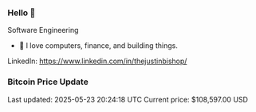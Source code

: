 ### Hello 🤙  

Software Engineering

- 🔭 I love computers, finance, and building things.
  
LinkedIn: https://www.linkedin.com/in/thejustinbishop/  





























































































































































































































































































































































































### Bitcoin Price Update
Last updated: 2025-05-23 20:24:18 UTC
Current price: $108,597.00 USD

